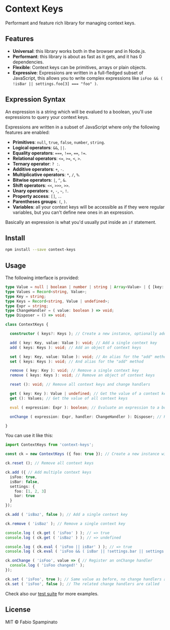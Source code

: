 # Context Keys

Performant and feature rich library for managing context keys.

## Features

- **Universal**: this library works both in the browser and in Node.js.
- **Performant**: this library is about as fast as it gets, and it has 0 dependencies.
- **Flexible**: Context keys can be primitives, arrays or plain objects.
- **Expressive**: Expressions are written in a full-fledged subset of JavaScript, this allows you to write complex expressions like `isFoo && ( !isBar || settings.foo[3] === "foo" )`.

## Expression Syntax

An expression is a string which will be evalued to a boolean, you'll use expressions to query your context keys.

Expressions are written in a subset of JavaScript where only the following features are enabled:

- **Primitives**: `null`, `true`, `false`, `number`, `string`.
- **Logical operators**: `&&`, `||`.
- **Equality operators**: `===`, `!==`, `==`, `!=`.
- **Relational operators**: `<=`, `>=`, `<`, `>`.
- **Ternary operator**: `? :`.
- **Additive operators**: `+`, `-`.
- **Multiplicative operators**: `*`, `/`, `%`.
- **Bitwise operators**: `|`, `^`, `&`.
- **Shift operators**: `<<`, `>>>`, `>>`.
- **Unary operators**: `+`, `-`, `~`, `!`.
- **Property access**: `[]`, `.`.
- **Parentheses groups**: `(`, `)`.
- **Variables**: all your context keys will be accessible as if they were regular variables, but you can't define new ones in an expression.

Basically an expression is what you'd usually put inside an `if` statement.

## Install

```sh
npm install --save context-keys
```

## Usage

The following interface is provided:

```ts
type Value = null | boolean | number | string | Array<Value> | { [key: string]: Value };
type Values = Record<string, Value>;
type Key = string;
type Keys = Record<string, Value | undefined>;
type Expr = string;
type ChangeHandler = ( value: boolean ) => void;
type Disposer = () => void;

class ContextKeys {

  constructor ( keys?: Keys ); // Create a new instance, optionally adding an object of context keys

  add ( key: Key, value: Value ): void; // Add a single context key
  add ( keys: Keys ): void; // Add an object of context keys

  set ( key: Key, value: Value ): void; // An alias for the "add" method
  set ( keys: Keys ): void; // And alias for the "add" method

  remove ( key: Key ): void; // Remove a single context key
  remove ( keys: Keys ): void; // Remove an object of context keys

  reset (): void; // Remove all context keys and change handlers

  get ( key: Key ): Value | undefined; // Get the value of a context key
  get (): Values; // Get the value of all context keys

  eval ( expression: Expr ): boolean; // Evaluate an expression to a boolean

  onChange ( expression: Expr, handler: ChangeHandler ): Disposer; // Register a callback which will be called whenever the value of the expression changes. Call the disposer to unregister the callback

}
```

You can use it like this:

```ts
import ContextKeys from 'context-keys';

const ck = new ContextKeys ({ foo: true }); // Create a new instance with an object of context keys

ck.reset (); // Remove all context keys

ck.add ({ // Add multiple context keys
  isFoo: true,
  isBar: false,
  settings: {
    foo: [1, 2, 3]
    bar: true
  }
});

ck.add ( 'isBaz', false ); // Add a single context key

ck.remove ( 'isBaz' ); // Remove a single context key

console.log ( ck.get ( 'isFoo' ) ); // => true
console.log ( ck.get ( 'isBaz' ) ); // => undefined

console.log ( ck.eval ( 'isFoo || isBar' ) ); // => true
console.log ( ck.eval ( 'isFoo && ( isBar || !settings.bar || settings.foo.length > 1 )' ) ); // => true

ck.onChange ( 'isFoo', value => { // Register an onChange handler
  console.log ( 'isFoo changed!' );
});

ck.set ( 'isFoo', true ); // Same value as before, no change handlers are called
ck.set ( 'isFoo', false ); // The related change handlers are called
```

Check also our [test suite](./test/index.js) for more examples.

## License

MIT © Fabio Spampinato
